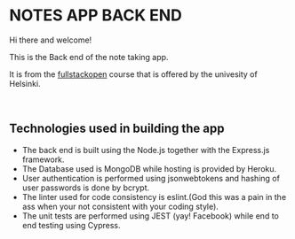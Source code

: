 # NOTES APP BACK END

Hi there and welcome!

This is the Back end of the note taking app.

It is from the [fullstackopen] course that is offered by the univesity of Helsinki.

<br />

## Technologies used in building the app

- The back end is built using the Node.js together with the Express.js framework.
- The Database used is MongoDB while hosting is provided by Heroku.
- User authentication is performed using jsonwebtokens and hashing of user passwords is done by bcrypt. 
- The linter used for code consistency is eslint.(God this was a pain in the ass when your not consistent with your coding style).
- The unit tests are performed using JEST (yay! Facebook) while end to end testing using Cypress.


<br />
<br />

[fullstackopen]: https://fullstackopen.com
